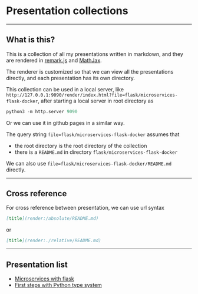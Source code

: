 
# Presentation collections

---

## What is this?

This is a collection of all my presentations written in markdown, and they are rendered in [remark.js](https://remarkjs.com) and [MathJax](https://www.mathjax.org).

The renderer is customized so that we can view all the presentations directly, and each presentation has its own directory.

This collection can be used in a local server, like `http://127.0.0.1:9090/render/index.html?file=flask/microservices-flask-docker`, after starting a local server in root directory as

```python
python3 -m http.server 9090
```

Or we can use it in github pages in a similar way.

The query string `file=flask/microservices-flask-docker` assumes that

  * the root directory is the root directory of the collection
  * there is a `README.md` in directory `flask/microservices-flask-docker`

We can also use `file=flask/microservices-flask-docker/README.md` directly.

---

## Cross reference

For cross reference between presentation, we can use url syntax 

```markdown
[title](render:/absolute/README.md)
```
or
```markdown
[title](render:./relative/README.md)
```

---

## Presentation list

  * [Microservices with flask](render://flask/microservices-flask-docker)
  * [First steps with Python type system](render://python/first-steps-with-python-type-system)


